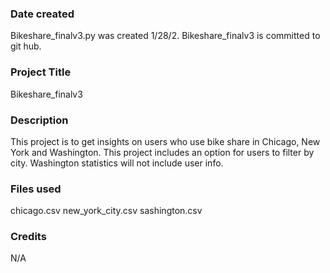 ### Date created
Bikeshare_finalv3.py was created 1/28/2. Bikeshare_finalv3 is committed to git hub.

### Project Title
Bikeshare_finalv3

### Description
This project is to get insights on users who use bike share in Chicago, New York and Washington.
This project includes an option for users to filter by city.
Washington statistics will not include user info.
### Files used
chicago.csv
new_york_city.csv
sashington.csv

### Credits
N/A
